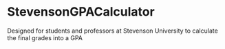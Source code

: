 # StevensonGPACalculator
Designed for students and professors at Stevenson University to calculate the final grades into a GPA
